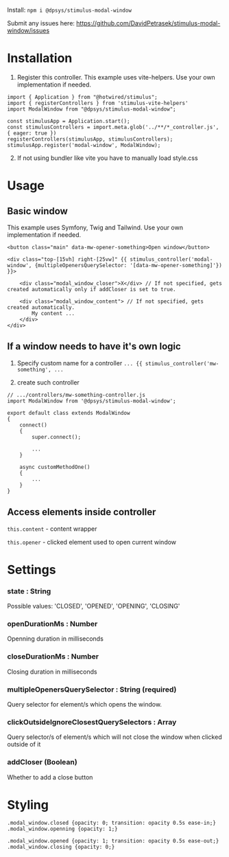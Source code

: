 Install: `npm i @dpsys/stimulus-modal-window`

Submit any issues here: https://github.com/DavidPetrasek/stimulus-modal-window/issues

###
###
# Installation
1. Register this controller. This example uses vite-helpers. Use your own implementation if needed.
```
import { Application } from "@hotwired/stimulus";
import { registerControllers } from 'stimulus-vite-helpers'
import ModalWindow from "@dpsys/stimulus-modal-window";

const stimulusApp = Application.start();
const stimulusControllers = import.meta.glob('../**/*_controller.js', { eager: true })
registerControllers(stimulusApp, stimulusControllers);
stimulusApp.register('modal-window', ModalWindow);
```

2. If not using bundler like vite you have to manually load style.css

###
###
# Usage

## Basic window
This example uses Symfony, Twig and Tailwind. Use your own implementation if needed.
```
<button class="main" data-mw-opener-something>Open window</button>

<div class="top-[15vh] right-[25vw]" {{ stimulus_controller('modal-window', {multipleOpenersQuerySelector: '[data-mw-opener-something]'}) }}>

    <div class="modal_window_closer">X</div> // If not specified, gets created automatically only if addCloser is set to true.

    <div class="modal_window_content"> // If not specified, gets created automatically.
        My content ...
    </div>
</div>
```

## If a window needs to have it's own logic
1. Specify custom name for a controller
`... {{ stimulus_controller('mw-something', ...`

2. create such controller
```
// .../controllers/mw-something-controller.js
import ModalWindow from '@dpsys/stimulus-modal-window';

export default class extends ModalWindow
{
	connect()
	{
		super.connect();

		...
	}

	async customMethodOne()
	{	
        ...															
	}
}
```
## Access elements inside controller
`this.content` - content wrapper

`this.opener` - clicked element used to open current window

###
###
# Settings
### state : String
Possible values: 'CLOSED', 'OPENED', 'OPENING', 'CLOSING'
### openDurationMs : Number
Openning duration in milliseconds
### closeDurationMs : Number
Closing duration in milliseconds
### multipleOpenersQuerySelector : String (required)
Query selector for element/s which opens the window.
### clickOutsideIgnoreClosestQuerySelectors : Array
Query selector/s of element/s which will not close the window when clicked outside of it
### addCloser (Boolean)
Whether to add a close button

###
###
# Styling
```
.modal_window.closed {opacity: 0; transition: opacity 0.5s ease-in;}
.modal_window.openning {opacity: 1;}

.modal_window.opened {opacity: 1; transition: opacity 0.5s ease-out;}
.modal_window.closing {opacity: 0;}

```